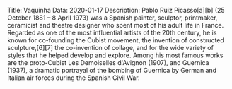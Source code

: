 Title: Vaquinha
Data: 2020-01-17
Description: Pablo Ruiz Picasso[a][b] (25 October 1881 – 8 April 1973) was a Spanish painter, sculptor, printmaker, ceramicist and theatre designer who spent most of his adult life in France. Regarded as one of the most influential artists of the 20th century, he is known for co-founding the Cubist movement, the invention of constructed sculpture,[6][7] the co-invention of collage, and for the wide variety of styles that he helped develop and explore. Among his most famous works are the proto-Cubist Les Demoiselles d'Avignon (1907), and Guernica (1937), a dramatic portrayal of the bombing of Guernica by German and Italian air forces during the Spanish Civil War.